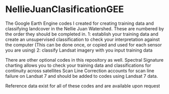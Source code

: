 # NellieJuanClasificationGEE
The Google Earth Engine codes I created for creating training data and classifying landcover in the Nellie Juan Watershed.
These are numbered by the order they should be completed in. 
1: establish your training data and create an unsupervised classification to check your interpretation against the computer (This can be done once, or copied and used for each sensor you are using)
2: classify Landsat imagery with you input training data 

There are other optional codes in this repository as well.
Spectral Signature charting allows you to check your training data and classifications for continuity across satellites
Scan Line Correction accounts for scan line failure on Landsat 7 and should be added to codes using Landsat 7 data.

Reference data exist for all of these codes and are available upon request
